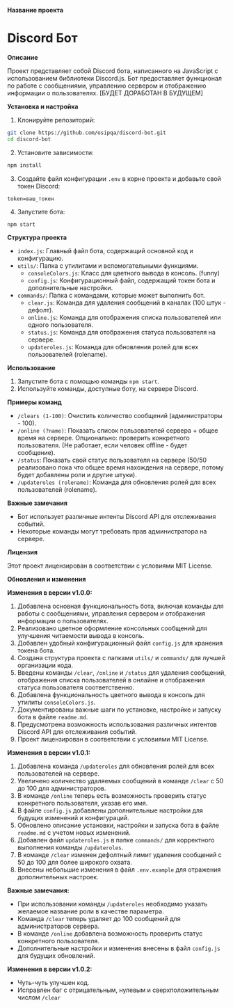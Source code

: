 **Название проекта**

# Discord Бот

**Описание**

Проект представляет собой Discord бота, написанного на JavaScript с использованием библиотеки Discord.js. Бот предоставляет функционал по работе с сообщениями, управлению сервером и отображению информации о пользователях. [БУДЕТ ДОРАБОТАН В БУДУЩЕМ]

**Установка и настройка**

1. Клонируйте репозиторий:

```bash
git clone https://github.com/osipqa/discord-bot.git
cd discord-bot
```

2. Установите зависимости:

```bash
npm install
```

3. Создайте файл конфигурации `.env` в корне проекта и добавьте свой токен Discord:

```env
token=ваш_токен
```

4. Запустите бота:

```bash
npm start
```

**Структура проекта**

- `index.js`: Главный файл бота, содержащий основной код и конфигурацию.
- `utils/`: Папка с утилитами и вспомогательными функциями.
    - `consoleColors.js`: Класс для цветного вывода в консоль. (funny)
    - `config.js`: Конфигурационный файл, содержащий токен бота и дополнительные настройки.
- `commands/`: Папка с командами, которые может выполнить бот.
    - `clear.js`: Команда для удаления сообщений в каналах (100 штук - дефолт).
    - `online.js`: Команда для отображения списка пользователей или одного пользователя.
    - `status.js`: Команда для отображения статуса пользователя на сервере.
    - `updateroles.js`: Команда для обновления ролей для всех пользователей (rolename).

**Использование**

1. Запустите бота с помощью команды `npm start`.
2. Используйте команды, доступные боту, на сервере Discord.

**Примеры команд**

- `/clears (1-100)`: Очистить количество сообщений (администраторы - 100). 
- `/online (?name)`: Показать список пользователей сервера + общее время на сервере. Опционально: проверить конкретного пользователя. (Не работает, если человек offline - будет сообщение).
- `/status`: Показать свой статус пользователя на сервере (50/50 реализовано пока что общее время нахождения на сервере, потому будет добавлены роли и другие штуки).
- `/updateroles (rolename)`: Команда для обновления ролей для всех пользователей (rolename).

**Важные замечания**

- Бот использует различные интенты Discord API для отслеживания событий.
- Некоторые команды могут требовать прав администратора на сервере.

**Лицензия**

Этот проект лицензирован в соответствии с условиями MIT License.

**Обновления и изменения**

**Изменения в версии v1.0.0:**

1. Добавлена основная функциональность бота, включая команды для работы с сообщениями, управления сервером и отображения информации о пользователях.
2. Реализовано цветное оформление консольных сообщений для улучшения читаемости вывода в консоль.
3. Добавлен удобный конфигурационный файл `config.js` для хранения токена бота.
4. Создана структура проекта с папками `utils/` и `commands/` для лучшей организации кода.
5. Введены команды `/clear`, `/online` и `/status` для удаления сообщений, отображения списка пользователей в онлайне и отображения статуса пользователя соответственно.
6. Добавлена функциональность цветного вывода в консоль для утилиты `consoleColors.js`.
7. Документированы важные шаги по установке, настройке и запуску бота в файле `readme.md`.
8. Предусмотрена возможность использования различных интентов Discord API для отслеживания событий.
9. Проект лицензирован в соответствии с условиями MIT License.

**Изменения в версии v1.0.1:**

1. Добавлена команда `/updateroles` для обновления ролей для всех пользователей на сервере.
2. Увеличено количество удаляемых сообщений в команде `/clear` с 50 до 100 для администраторов.
3. В команде `/online` теперь есть возможность проверить статус конкретного пользователя, указав его имя.
4. В файле `config.js` добавлены дополнительные настройки для будущих изменений и конфигураций.
5. Обновлено описание установки, настройки и запуска бота в файле `readme.md` с учетом новых изменений.
6. Добавлен файл `updateroles.js` в папке `commands/` для корректного выполнения команды `/updateroles`.
7. В команде `/clear` изменен дефолтный лимит удаления сообщений с 50 до 100 для более широкого охвата.
8. Внесены небольшие изменения в файл `.env.example` для отражения дополнительных настроек.

**Важные замечания:**

* При использовании команды `/updateroles` необходимо указать желаемое название роли в качестве параметра.
* Команда `/clear` теперь удаляет до 100 сообщений для администраторов сервера.
* В команде `/online` добавлена возможность проверить статус конкретного пользователя.
* Дополнительные настройки и изменения внесены в файл `config.js` для будущих обновлений.

**Изменения в версии v1.0.2:**

* Чуть-чуть улучшен код.
* Исправлен баг с отрицательным, нулевым и сверхположительным числом `/clear`